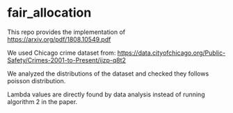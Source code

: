 # fair_allocation

This repo provides the implementation of https://arxiv.org/pdf/1808.10549.pdf

We used Chicago crime dataset from: https://data.cityofchicago.org/Public-Safety/Crimes-2001-to-Present/ijzp-q8t2

We analyzed the distributions of the dataset and checked they follows poisson distribution.

Lambda values are directly found by data analysis instead of running algorithm 2 in the paper.
